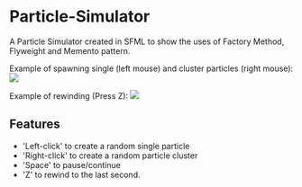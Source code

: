 # Particle-Simulator
A Particle Simulator created in SFML to show the uses of Factory Method, Flyweight and Memento pattern.

Example of spawning single (left mouse) and cluster particles (right mouse):
![](showcase1.gif)

Example of rewinding (Press Z):
![](showcase2.gif)

## Features
* 'Left-click' to create a random single particle
* 'Right-click' to create a random particle cluster
* 'Space' to pause/continue
* 'Z' to rewind to the last second.
